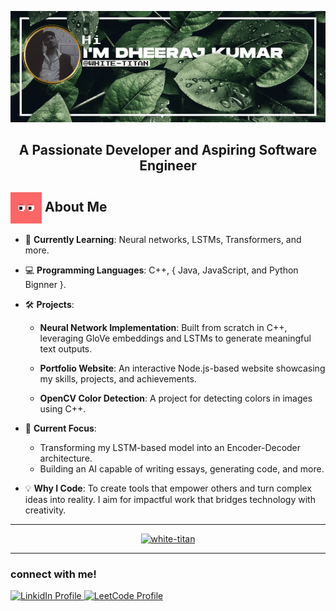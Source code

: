 ![nameBanner](/assets/userNameBanner.gif)

<h2 align="center"> A Passionate Developer and Aspiring Software Engineer </h2>

<h2><img src="assets/Eyes.gif" alt="Eyes" width="50"  style="vertical-align:middle;" />   About Me</h2>


- 🌱 **Currently Learning**: Neural networks, LSTMs, Transformers, and more.
- 💻 **Programming Languages**: C++, { Java, JavaScript, and Python Bignner }.
- 🛠️ **Projects**:
  - **Neural Network Implementation**: Built from scratch in C++, leveraging GloVe embeddings and LSTMs to generate meaningful text outputs.

  - **Portfolio Website**: An interactive Node.js-based website showcasing my skills, projects, and achievements.
  - **OpenCV Color Detection**: A project for detecting colors in images using C++.

- 🎯 **Current Focus**:
  - Transforming my LSTM-based model into an Encoder-Decoder architecture.
  - Building an AI capable of writing essays, generating code, and more.

- 💡 **Why I Code**: To create tools that empower others and turn complex ideas into reality. I aim for impactful work that bridges technology with creativity.

<hr>
  <div style = "width = 100%">
    <p align="center"> <a href="https://github.com/ryo-ma/github-profile-trophy"><img src="https://github-profile-trophy.vercel.app/?username=white-titan&theme=dark" alt="white-titan" /></a> </p>
<hr>

<h3 align ="left">connect with me!</h3>
<div align="left">
  <a href="https://www.linkedin.com/in/dheeraj-k-812025260" target="_blank">
    <img src="https://raw.githubusercontent.com/maurodesouza/profile-readme-generator/master/src/assets/icons/social/linkedin/default.svg" width="52" height="40" alt="LinkidIn Profile"  />
  </a>
  <a href="https://leetcode.com/u/WHITE_TITAN" target="_blank">
  <img src="https://raw.githubusercontent.com/rahuldkjain/github-profile-readme-generator/master/src/images/icons/Social/leet-code.svg" width="52" height="40" alt="LeetCode Profile"/>
  </a>
</div>

